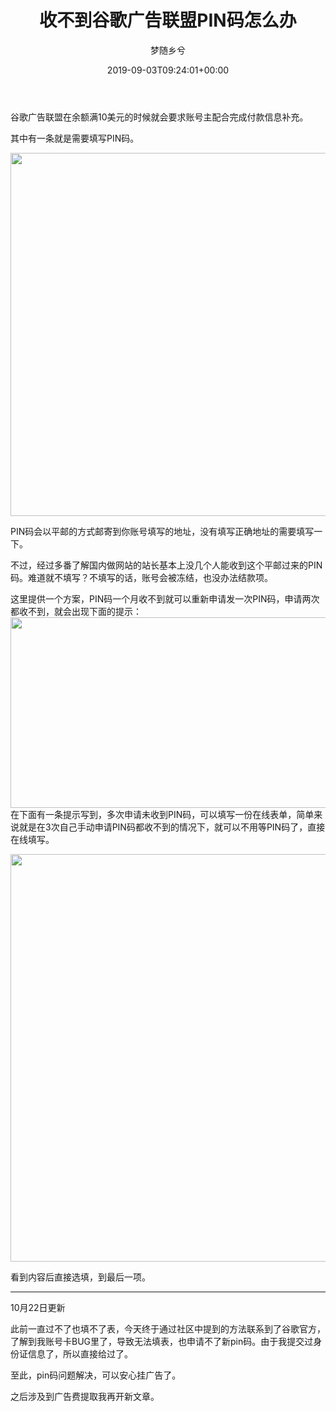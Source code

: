 ﻿---
title: 收不到谷歌广告联盟PIN码怎么办
author: 梦随乡兮
type: post
date: 2019-09-03T09:24:01+00:00
url: /google-ad-pin.html
featured_image: https://imsxx.com/wp-content/uploads/2019/09/1dcc2be6ef5261.png
b2_single_post_style:
  - post-style-1
b2_single_post_video_role:
  - none
b2_single_show_radio:
  - 1
b2_single_post_sidebar_show:
  - 1
b2_post_reading_role:
  - none
views:
  - 1167
b2_vote:
  - 'a:2:{s:2:"up";a:1:{i:0;i:1;}s:4:"down";a:0:{}}'
like:
  - 2
categories:
  - 笔记
tags:
  - 广告联盟
  - 谷歌

slug: "google-ad-pin"
---
谷歌广告联盟在余额满10美元的时候就会要求账号主配合完成付款信息补充。

其中有一条就是需要填写PIN码。

[<img loading="lazy" decoding="async" class="aligncenter size-full wp-image-174" src="https://imsxx.com/wp-content/uploads/2019/09/1dcc2be6ef5261.png" alt="" width="1307" height="581" />][1]

PIN码会以平邮的方式邮寄到你账号填写的地址，没有填写正确地址的需要填写一下。

不过，经过多番了解国内做网站的站长基本上没几个人能收到这个平邮过来的PIN码。难道就不填写？不填写的话，账号会被冻结，也没办法结款项。

这里提供一个方案，PIN码一个月收不到就可以重新申请发一次PIN码，申请两次都收不到，就会出现下面的提示：[<img loading="lazy" decoding="async" class="aligncenter size-full wp-image-175" src="https://imsxx.com/wp-content/uploads/2019/09/18a52d360e0c3e.png" alt="" width="1354" height="305" />][2]在下面有一条提示写到，多次申请未收到PIN码，可以填写一份在线表单，简单来说就是在3次自己手动申请PIN码都收不到的情况下，就可以不用等PIN码了，直接在线填写。

[<img loading="lazy" decoding="async" class="aligncenter size-full wp-image-176" src="https://imsxx.com/wp-content/uploads/2019/09/13550ef35856df.png" alt="" width="722" height="652" />][3]

看到内容后直接选填，到最后一项。

* * *

10月22日更新

此前一直过不了也填不了表，今天终于通过社区中提到的方法联系到了谷歌官方，了解到我账号卡BUG里了，导致无法填表，也申请不了新pin码。由于我提交过身份证信息了，所以直接给过了。

至此，pin码问题解决，可以安心挂广告了。

之后涉及到广告费提取我再开新文章。

 [1]: https://imsxx.com/wp-content/uploads/2019/09/1dcc2be6ef5261.png
 [2]: https://imsxx.com/wp-content/uploads/2019/09/18a52d360e0c3e.png
 [3]: https://imsxx.com/wp-content/uploads/2019/09/13550ef35856df.png

